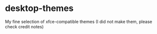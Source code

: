 # desktop-themes
My fine selection of xfce-compatible themes (I did not make them, please check credit notes)
